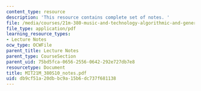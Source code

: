 ```yaml
---
content_type: resource
description: 'This resource contains complete set of notes. '
file: /media/courses/21m-380-music-and-technology-algorithmic-and-generative-music-spring-2010/db9cf51a20dbbc9a15b6dc737f681138_MIT21M_380S10_notes.pdf
file_type: application/pdf
learning_resource_types:
- Lecture Notes
ocw_type: OCWFile
parent_title: Lecture Notes
parent_type: CourseSection
parent_uid: 75bd5fca-0656-2556-0642-292e727db7e8
resourcetype: Document
title: MIT21M_380S10_notes.pdf
uid: db9cf51a-20db-bc9a-15b6-dc737f681138
---
```

